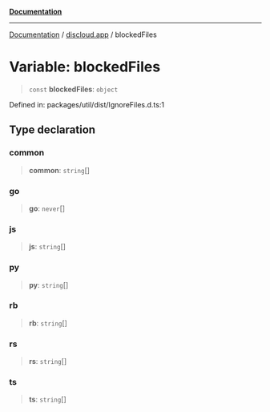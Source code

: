 [**Documentation**](../../README.md)

***

[Documentation](../../packages.md) / [discloud.app](../README.md) / blockedFiles

# Variable: blockedFiles

> `const` **blockedFiles**: `object`

Defined in: packages/util/dist/IgnoreFiles.d.ts:1

## Type declaration

### common

> **common**: `string`[]

### go

> **go**: `never`[]

### js

> **js**: `string`[]

### py

> **py**: `string`[]

### rb

> **rb**: `string`[]

### rs

> **rs**: `string`[]

### ts

> **ts**: `string`[]
